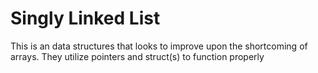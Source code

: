 # Singly Linked List

This is an data structures that looks to improve upon the shortcoming of arrays.
They utilize pointers and struct(s) to function properly
